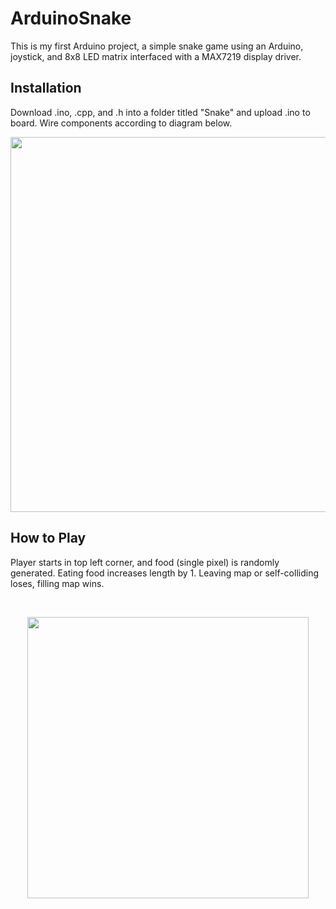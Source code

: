 # ArduinoSnake

This is my first Arduino project, a simple snake game using an Arduino, joystick, and 8x8 LED matrix interfaced with a MAX7219 display driver.

## Installation

Download .ino, .cpp, and .h into a folder titled "Snake" and upload .ino to board. Wire components according to diagram below.

<p align="center"> 
  <img src="https://i.imgur.com/gI9TfAa.png" width="600">
</p>

## How to Play

Player starts in top left corner, and food (single pixel) is randomly generated. Eating food increases length by 1. Leaving map or self-colliding loses, filling map wins.

<br>

<p align="center"> 
  <img src="https://i.imgur.com/hlYpcdZ.jpg?1" width="450">
</p>
